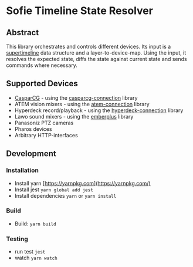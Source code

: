 # Sofie Timeline State Resolver

## Abstract

This library orchestrates and controls different devices. Its input is a [supertimeline](../helpers/superfly.tv-superfly-timeline.md) data structure and a layer-to-device-map. Using the input, it resolves the expected state, diffs the state against current state and sends commands where necessary.

## Supported Devices

* [CasparCG](http://casparcg.com/) - using the [casparcg-connection](superfly.tv-casparcg-connection.md) library
* ATEM vision mixers - using the [atem-connection](sofie-atem-connection.md) library
* Hyperdeck record/playback - using the [hyperdeck-connection](sofie-hyperdeck-connection.md) library
* Lawo sound mixers - using the [emberplus](sofie-ember+-connection.md) library
* Panasoniz PTZ cameras
* Pharos devices
* Arbitrary HTTP-interfaces

## Development

### Installation

* Install yarn [https://yarnpkg.com](https://yarnpkg.com/)
* Install jest `yarn global add jest`
* Install dependencies `yarn` or `yarn install`

### Build

* Build: `yarn build`

### Testing

* run test `jest`
* watch `yarn watch`

